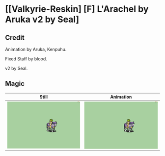 # [\[Valkyrie-Reskin\] \[F\] L'Arachel by Aruka v2 by Seal]

## Credit

Animation by Aruka, Kenpuhu.

Fixed Staff by blood.

v2 by Seal.

## Magic

| Still | Animation |
| :---: | :-------: |
| ![Magic still](./Magic_000.png) | ![Magic animation](./Magic.gif) |
